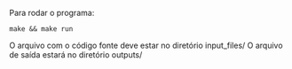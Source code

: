 Para rodar o programa:

    make && make run

O arquivo com o código fonte deve estar no diretório input_files/
O arquivo de saída estará no diretório outputs/


